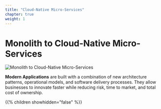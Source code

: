 ```yaml
---
title: "Cloud-Native Micro-Services"
chapter: true
weight: 1
---
```


# Monolith to Cloud-Native Micro-Services

![Monolith to Cloud-Native Micro-Services](/images/Monolith-to-Cloud-Native-Micro-Services.png?width=50pc)

**Modern Applications** are built with a combination of new architecture patterns, operational models, and software delivery processes. They allow businesses to innovate faster while reducing risk, time to market, and total cost of ownership.


{{% children showhidden="false" %}}

